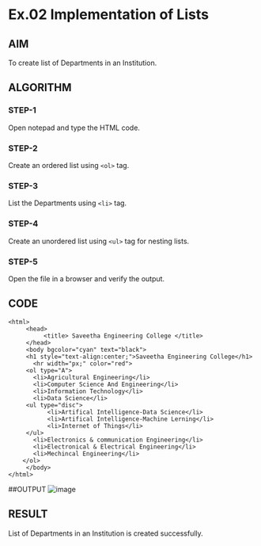 # Ex.02 Implementation of Lists
## AIM
  To create list of Departments in an Institution.

## ALGORITHM
### STEP-1
  Open notepad and type the HTML code.

### STEP-2
  Create an ordered list using ```<ol>``` tag.

### STEP-3
  List the Departments using ```<li>``` tag.

### STEP-4
  Create an unordered list using ```<ul>``` tag for nesting lists.

### STEP-5
  Open the file in a browser and verify the output.
  
## CODE
```
<html>
     <head>
          <title> Saveetha Engineering College </title>
     </head>
     <body bgcolor="cyan" text="black">
     <h1 style="text-align:center;">Saveetha Engineering College</h1>
       <hr width="px;" color="red">
     <ol type="A">
       <li>Agricultural Engineering</li>
       <li>Computer Science And Engineering</li>
       <li>Information Technology</li>
       <li>Data Science</li>
     <ul type="disc">
           <li>Artifical Intelligence-Data Science</li>
           <li>Artifical Intelligence-Machine Lerning</li>
           <li>Internet of Things</li>
     </ul>
       <li>Electronics & communication Engineering</li>
       <li>Electronical & Electrical Engineering</li>
       <li>Mechincal Engineering</li>
    </ol>
     </body>
</html>
```
##OUTPUT
![image](https://user-images.githubusercontent.com/127816678/229346393-91da32c2-4025-4c35-bb18-275f89f36cf2.png)


## RESULT
  List of Departments in an Institution is created successfully.

